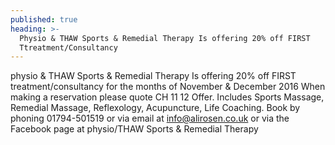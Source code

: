 ```yaml
---
published: true
heading: >-
  Physio & THAW Sports & Remedial Therapy Is offering 20% off FIRST
  Ttreatment/Consultancy
---
```

physio &
THAW Sports & Remedial Therapy
Is offering 20% off FIRST treatment/consultancy for the months of November & December 2016
When making a reservation please quote CH 11 12 Offer. Includes Sports Massage, Remedial Massage, Reflexology, Acupuncture, Life Coaching.
Book by phoning 01794-501519 or via email at info@alirosen.co.uk or via the Facebook page at
physio/THAW Sports & Remedial Therapy
